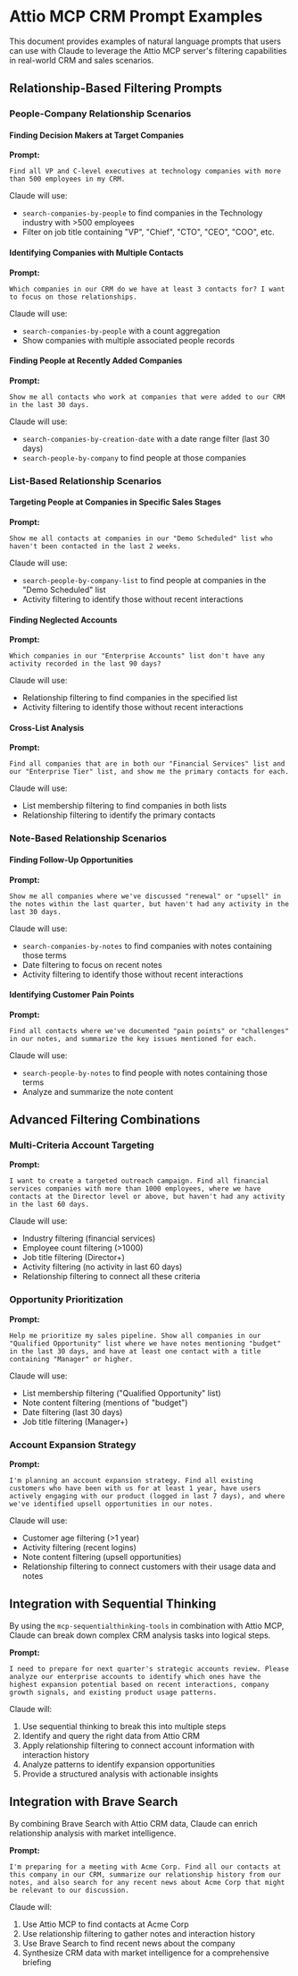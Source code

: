 # Attio MCP CRM Prompt Examples

This document provides examples of natural language prompts that users can use with Claude to leverage the Attio MCP server's filtering capabilities in real-world CRM and sales scenarios.

## Relationship-Based Filtering Prompts

### People-Company Relationship Scenarios

#### Finding Decision Makers at Target Companies

**Prompt:**
```
Find all VP and C-level executives at technology companies with more than 500 employees in my CRM.
```

Claude will use:
- `search-companies-by-people` to find companies in the Technology industry with >500 employees
- Filter on job title containing "VP", "Chief", "CTO", "CEO", "COO", etc.

#### Identifying Companies with Multiple Contacts

**Prompt:**
```
Which companies in our CRM do we have at least 3 contacts for? I want to focus on those relationships.
```

Claude will use:
- `search-companies-by-people` with a count aggregation
- Show companies with multiple associated people records

#### Finding People at Recently Added Companies

**Prompt:**
```
Show me all contacts who work at companies that were added to our CRM in the last 30 days.
```

Claude will use:
- `search-companies-by-creation-date` with a date range filter (last 30 days)
- `search-people-by-company` to find people at those companies

### List-Based Relationship Scenarios

#### Targeting People at Companies in Specific Sales Stages

**Prompt:**
```
Show me all contacts at companies in our "Demo Scheduled" list who haven't been contacted in the last 2 weeks.
```

Claude will use:
- `search-people-by-company-list` to find people at companies in the "Demo Scheduled" list
- Activity filtering to identify those without recent interactions

#### Finding Neglected Accounts

**Prompt:**
```
Which companies in our "Enterprise Accounts" list don't have any activity recorded in the last 90 days?
```

Claude will use:
- Relationship filtering to find companies in the specified list
- Activity filtering to identify those without recent interactions

#### Cross-List Analysis

**Prompt:**
```
Find all companies that are in both our "Financial Services" list and our "Enterprise Tier" list, and show me the primary contacts for each.
```

Claude will use:
- List membership filtering to find companies in both lists
- Relationship filtering to identify the primary contacts

### Note-Based Relationship Scenarios

#### Finding Follow-Up Opportunities

**Prompt:**
```
Show me all companies where we've discussed "renewal" or "upsell" in the notes within the last quarter, but haven't had any activity in the last 30 days.
```

Claude will use:
- `search-companies-by-notes` to find companies with notes containing those terms
- Date filtering to focus on recent notes
- Activity filtering to identify those without recent interactions

#### Identifying Customer Pain Points

**Prompt:**
```
Find all contacts where we've documented "pain points" or "challenges" in our notes, and summarize the key issues mentioned for each.
```

Claude will use:
- `search-people-by-notes` to find people with notes containing those terms
- Analyze and summarize the note content

## Advanced Filtering Combinations

### Multi-Criteria Account Targeting

**Prompt:**
```
I want to create a targeted outreach campaign. Find all financial services companies with more than 1000 employees, where we have contacts at the Director level or above, but haven't had any activity in the last 60 days.
```

Claude will use:
- Industry filtering (financial services)
- Employee count filtering (>1000)
- Job title filtering (Director+)
- Activity filtering (no activity in last 60 days)
- Relationship filtering to connect all these criteria

### Opportunity Prioritization

**Prompt:**
```
Help me prioritize my sales pipeline. Show all companies in our "Qualified Opportunity" list where we have notes mentioning "budget" in the last 30 days, and have at least one contact with a title containing "Manager" or higher.
```

Claude will use:
- List membership filtering ("Qualified Opportunity" list)
- Note content filtering (mentions of "budget")
- Date filtering (last 30 days)
- Job title filtering (Manager+)

### Account Expansion Strategy

**Prompt:**
```
I'm planning an account expansion strategy. Find all existing customers who have been with us for at least 1 year, have users actively engaging with our product (logged in last 7 days), and where we've identified upsell opportunities in our notes.
```

Claude will use:
- Customer age filtering (>1 year)
- Activity filtering (recent logins)
- Note content filtering (upsell opportunities)
- Relationship filtering to connect customers with their usage data and notes

## Integration with Sequential Thinking

By using the `mcp-sequentialthinking-tools` in combination with Attio MCP, Claude can break down complex CRM analysis tasks into logical steps.

**Prompt:**
```
I need to prepare for next quarter's strategic accounts review. Please analyze our enterprise accounts to identify which ones have the highest expansion potential based on recent interactions, company growth signals, and existing product usage patterns.
```

Claude will:
1. Use sequential thinking to break this into multiple steps
2. Identify and query the right data from Attio CRM
3. Apply relationship filtering to connect account information with interaction history
4. Analyze patterns to identify expansion opportunities
5. Provide a structured analysis with actionable insights

## Integration with Brave Search

By combining Brave Search with Attio CRM data, Claude can enrich relationship analysis with market intelligence.

**Prompt:**
```
I'm preparing for a meeting with Acme Corp. Find all our contacts at this company in our CRM, summarize our relationship history from our notes, and also search for any recent news about Acme Corp that might be relevant to our discussion.
```

Claude will:
1. Use Attio MCP to find contacts at Acme Corp
2. Use relationship filtering to gather notes and interaction history
3. Use Brave Search to find recent news about the company
4. Synthesize CRM data with market intelligence for a comprehensive briefing